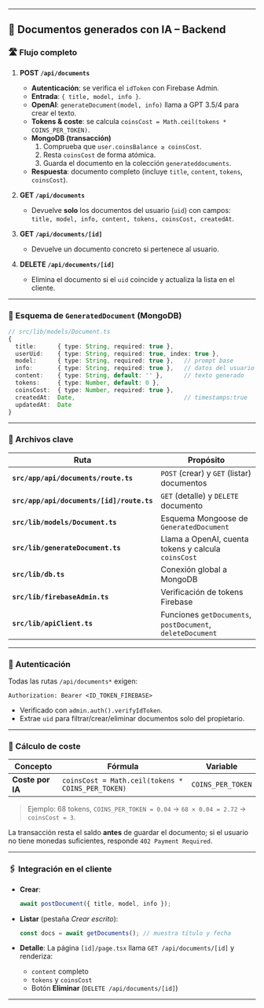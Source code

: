
---
## 📝 Documentos generados con IA – Backend

### 🛣️ Flujo completo

1. **POST `/api/documents`**  
   * **Autenticación**: se verifica el `idToken` con Firebase Admin.  
   * **Entrada**: `{ title, model, info }`.  
   * **OpenAI**: `generateDocument(model, info)` llama a GPT 3.5/4 para crear el texto.  
   * **Tokens & coste**: se calcula `coinsCost = Math.ceil(tokens * COINS_PER_TOKEN)`.  
   * **MongoDB (transacción)**  
     1. Comprueba que `user.coinsBalance ≥ coinsCost`.  
     2. Resta `coinsCost` de forma atómica.  
     3. Guarda el documento en la colección `generateddocuments`.  
   * **Respuesta**: documento completo (incluye `title`, `content`, `tokens`, `coinsCost`).

2. **GET `/api/documents`**  
   * Devuelve **solo** los documentos del usuario (`uid`) con campos:  
     `title, model, info, content, tokens, coinsCost, createdAt`.

3. **GET `/api/documents/[id]`**  
   * Devuelve un documento concreto si pertenece al usuario.

4. **DELETE `/api/documents/[id]`**  
   * Elimina el documento si el `uid` coincide y actualiza la lista en el cliente.

---

### 🔑 Esquema de `GeneratedDocument` (MongoDB)

```ts
// src/lib/models/Document.ts
{
  title:      { type: String, required: true },
  userUid:    { type: String, required: true, index: true },
  model:      { type: String, required: true },   // prompt base
  info:       { type: String, required: true },   // datos del usuario
  content:    { type: String, default: '' },      // texto generado
  tokens:     { type: Number, default: 0 },
  coinsCost:  { type: Number, required: true },
  createdAt:  Date,                               // timestamps:true
  updatedAt:  Date
}
````

---

### 🔧 Archivos clave

| Ruta                                      | Propósito                                                  |
| ----------------------------------------- | ---------------------------------------------------------- |
| **`src/app/api/documents/route.ts`**      | `POST` (crear) y `GET` (listar) documentos                 |
| **`src/app/api/documents/[id]/route.ts`** | `GET` (detalle) y `DELETE` documento                       |
| **`src/lib/models/Document.ts`**          | Esquema Mongoose de `GeneratedDocument`                    |
| **`src/lib/generateDocument.ts`**         | Llama a OpenAI, cuenta tokens y calcula `coinsCost`        |
| **`src/lib/db.ts`**                       | Conexión global a MongoDB                                  |
| **`src/lib/firebaseAdmin.ts`**            | Verificación de tokens Firebase                            |
| **`src/lib/apiClient.ts`**                | Funciones `getDocuments`, `postDocument`, `deleteDocument` |

---

### 🔐 Autenticación

Todas las rutas `/api/documents*` exigen:

```
Authorization: Bearer <ID_TOKEN_FIREBASE>
```

* Verificado con `admin.auth().verifyIdToken`.
* Extrae `uid` para filtrar/crear/eliminar documentos solo del propietario.

---

### 💸 Cálculo de coste

| Concepto         | Fórmula                                           | Variable          |
| ---------------- | ------------------------------------------------- | ----------------- |
| **Coste por IA** | `coinsCost = Math.ceil(tokens * COINS_PER_TOKEN)` | `COINS_PER_TOKEN` |

> Ejemplo: 68 tokens, `COINS_PER_TOKEN = 0.04` → `68 × 0.04 = 2.72` → `coinsCost = 3`.

La transacción resta el saldo **antes** de guardar el documento; si el usuario no tiene monedas suficientes, responde `402 Payment Required`.

---

### 🖇️ Integración en el cliente

* **Crear**:

  ```ts
  await postDocument({ title, model, info });
  ```
* **Listar** (pestaña *Crear escrito*):

  ```ts
  const docs = await getDocuments(); // muestra título y fecha
  ```
* **Detalle**:
  La página `[id]/page.tsx` llama `GET /api/documents/[id]` y renderiza:

  * `content` completo
  * `tokens` y `coinsCost`
  * Botón **Eliminar** (`DELETE /api/documents/[id]`)

---
